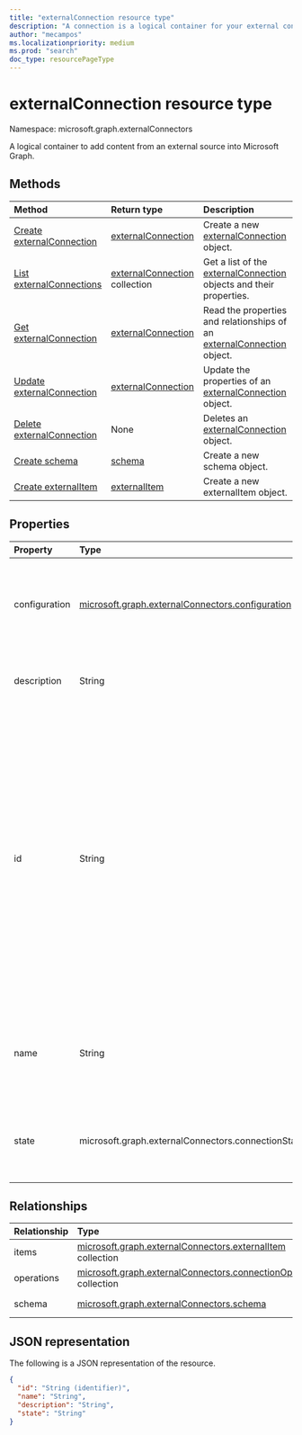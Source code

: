 ```yaml
---
title: "externalConnection resource type"
description: "A connection is a logical container for your external content in Microsoft Graph"
author: "mecampos"
ms.localizationpriority: medium
ms.prod: "search"
doc_type: resourcePageType
---
```


# externalConnection resource type

Namespace: microsoft.graph.externalConnectors

A logical container to add content from an external source into Microsoft Graph.

## Methods
|Method|Return type|Description|
|:---|:---|:---|
|[Create externalConnection](../api/externalconnectors-external-post-connections.md)|[externalConnection](../resources/externalconnectors-externalconnection.md)|Create a new [externalConnection](../resources/externalconnectors-externalconnection.md) object.|
|[List externalConnections](../api/externalconnectors-externalconnection-list.md)|[externalConnection](../resources/externalconnectors-externalconnection.md) collection|Get a list of the [externalConnection](../resources/externalconnectors-externalconnection.md) objects and their properties.|
|[Get externalConnection](../api/externalconnectors-externalconnection-get.md)|[externalConnection](../resources/externalconnectors-externalconnection.md)|Read the properties and relationships of an [externalConnection](../resources/externalconnectors-externalconnection.md) object.|
|[Update externalConnection](../api/externalconnectors-externalconnection-update.md)|[externalConnection](../resources/externalconnectors-externalconnection.md)|Update the properties of an [externalConnection](../resources/externalconnectors-externalconnection.md) object.|
|[Delete externalConnection](../api/externalconnectors-externalconnection-delete.md)|None|Deletes an [externalConnection](../resources/externalconnectors-externalconnection.md) object.|
|[Create schema](../api/externalconnectors-schema-create.md)|[schema](../resources/externalconnectors-schema.md)|Create a new schema object.|
|[Create externalItem](../api/externalconnectors-externalitem-create.md)|[externalItem](../resources/externalconnectors-externalitem.md)|Create a new externalItem object.|

## Properties
|Property|Type|Description|
|:---|:---|:---|
|configuration|[microsoft.graph.externalConnectors.configuration](../resources/externalconnectors-configuration.md)|Specifies additional application IDs that are allowed to manage the connection and to index content in the connection. Optional.|
|description|String|Description of the connection displayed in the Microsoft 365 admin center. Optional.|
|id|String| Developer-provided unique ID of the connection within the Azure Active Directory tenant. Must be between 3 and 32 characters in length. Must only contain alphanumeric characters. Cannot begin with `Microsoft` or be one of the following values: `None`, `Directory`, `Exchange`, `ExchangeArchive`, `LinkedIn`, `Mailbox`, `OneDriveBusiness`, `SharePoint`, `Teams`, `Yammer`, `Connectors`, `TaskFabric`, `PowerBI`, `Assistant`, `TopicEngine`, `MSFT_All_Connectors`. Required. |
|name|String|The display name of the connection to be displayed in the Microsoft 365 admin center. Maximum length of 128 characters. Required.|
|state|microsoft.graph.externalConnectors.connectionState|Indicates the current state of the connection. Possible values are: `draft`, `ready`, `obsolete`, `limitExceeded`, `unknownFutureValue`.|

## Relationships
|Relationship|Type|Description|
|:---|:---|:---|
|items|[microsoft.graph.externalConnectors.externalItem](../resources/externalconnectors-externalitem.md) collection|Read-only. Nullable.|
|operations|[microsoft.graph.externalConnectors.connectionOperation](../resources/externalconnectors-connectionoperation.md) collection|Read-only. Nullable.|
|schema|[microsoft.graph.externalConnectors.schema](../resources/externalconnectors-schema.md)|Read-only. Nullable.|

## JSON representation
The following is a JSON representation of the resource.
<!-- {
  "blockType": "resource",
  "keyProperty": "id",
  "@odata.type": "microsoft.graph.externalConnectors.externalConnection",
  "openType": false
}
-->
``` json
{
  "id": "String (identifier)",
  "name": "String",
  "description": "String",
  "state": "String"
}
```

